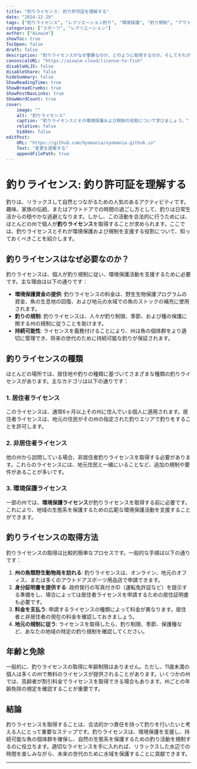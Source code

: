 ```yaml
---
title: "釣りライセンス: 釣り許可証を理解する"
date: "2024-12-29"
tags: ["釣りライセンス", "レクリエーション釣り", "環境保護", "釣り規制", "アウトドア活動"]
categories: ["スポーツ", "レクリエーション"]
author: ["Aixwim"]
showToc: true
TocOpen: false
draft: false
description: "釣りライセンスがなぜ重要なのか、どのように取得するのか、そしてそれがどのように持続可能な釣りに貢献するのかを学びましょう。"
canonicalURL: "https://aixwim.cloud/license-to-fish"
disableHLJS: false
disableShare: false
hideSummary: false
ShowReadingTime: true
ShowBreadCrumbs: true
ShowPostNavLinks: true
ShowWordCount: true
cover:
    image: ""
    alt: "釣りライセンス"
    caption: "釣りライセンスとその環境保護および規制の役割について学びましょう。"
    relative: false
    hidden: false
editPost:
    URL: "https://github.com/Xyomania/xyomania.github.io"
    Text: "変更を提案する"
    appendFilePath: true
---
```


# 釣りライセンス: 釣り許可証を理解する

釣りは、リラックスして自然とつながるための人気のあるアクティビティです。趣味、家族の伝統、またはアウトドアでの時間の過ごし方として、釣りは日常生活からの穏やかな逃避となります。しかし、この活動を合法的に行うためには、ほとんどの州で個人が**釣りライセンス**を取得することが求められます。ここでは、釣りライセンスとそれが環境保護および規制を支援する役割について、知っておくべきことを紹介します。

## 釣りライセンスはなぜ必要なのか？

釣りライセンスは、個人が釣り規制に従い、環境保護活動を支援するために必要です。主な理由は以下の通りです：
- **環境保護資金の提供**: 釣りライセンスの料金は、野生生物保護プログラムの資金、魚の生息地の回復、および地元の水域での魚のストックの補充に使用されます。
- **釣りの規制**: 釣りライセンスは、人々が釣り制限、季節、および種の保護に関する州の規制に従うことを助けます。
- **持続可能性**: ライセンスを義務付けることにより、州は魚の個体群をより適切に管理でき、将来の世代のために持続可能な釣りが保証されます。

## 釣りライセンスの種類

ほとんどの場所では、居住地や釣りの種類に基づいてさまざまな種類の釣りライセンスがあります。主なカテゴリは以下の通りです：

### 1. **居住者ライセンス**
このライセンスは、通常6ヶ月以上その州に住んでいる個人に適用されます。居住者ライセンスは、地元の住民がその州の指定された釣りエリアで釣りをすることを許可します。

### 2. **非居住者ライセンス**
他の州から訪問している場合、非居住者釣りライセンスを取得する必要があります。これらのライセンスには、地元住民と一緒にいることなど、追加の規制や要件があることが多いです。

### 3. **環境保護ライセンス**
一部の州では、**環境保護ライセンス**が釣りライセンスを取得する前に必要です。これにより、地域の生態系を保護するための広範な環境保護活動を支援することができます。

## 釣りライセンスの取得方法

釣りライセンスの取得は比較的簡単なプロセスです。一般的な手順は以下の通りです：
1. **州の魚類野生動物局を訪れる**: 釣りライセンスは、オンライン、地元のオフィス、または多くのアウトドアスポーツ用品店で申請できます。
2. **身分証明書を提供する**: 政府発行の写真付きID（運転免許証など）を提示する準備をし、場合によっては居住者ライセンスを申請するための居住証明書も必要です。
3. **料金を支払う**: 申請するライセンスの種類によって料金が異なります。居住者と非居住者の現在の料金を確認しておきましょう。
4. **地元の規制に従う**: ライセンスを取得したら、釣り制限、季節、保護種など、あなたの地域の特定の釣り規制を確認してください。

## 年齢と免除

一般的に、釣りライセンスの取得に年齢制限はありません。ただし、11歳未満の個人は多くの州で無料のライセンスが提供されることがあります。いくつかの州では、高齢者が割引料金でライセンスを取得できる場合もあります。州ごとの年齢免除の規定を確認することが重要です。

## 結論

釣りライセンスを取得することは、合法的かつ責任を持って釣りを行いたいと考える人にとって重要なステップです。釣りライセンスは、環境保護を支援し、持続可能な魚の個体群を確保し、自然の生態系を保護するための釣り活動を規制するのに役立ちます。適切なライセンスを手に入れれば、リラックスした水辺での時間を楽しみながら、未来の世代のために水域を保護することに貢献できます。

---
